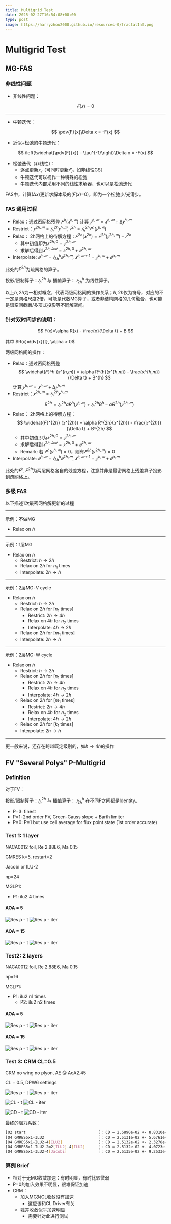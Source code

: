 ```yaml
---
title: Multigrid Test
date: 2025-02-27T16:54:08+08:00
type: post
image: https://harryzhou2000.github.io/resources-0/fractalInf.png
---
```


# Multigrid Test

## MG-FAS

### 非线性问题

- 非线性问题：

$$
𝐹(𝑥)=0
$$

----------------------

- 牛顿迭代：

$$
\pdv{F}{x}\Delta x = -F(x)
$$

- 近似+松弛的牛顿迭代：

$$
\left(\widehat{\pdv{F}{x}} - \tau^{-1}\right)\Delta x = -F(x)
$$

- 松弛迭代（非线性）：
  - 逐点更新$𝑥_𝑖$（可同时更新$𝐹_𝑖$，如非线性GS）
  - 牛顿迭代可以视作一种特殊的松弛
  - 牛顿迭代内部采用不同的线性求解器，也可以是松弛迭代

FAS中，计算\(∆𝑥\)更新求解本级的\(𝐹(𝑥)=0\)，即为一个松弛步/光滑步。

### FAS 通用过程

- Relax：通过密网格残差 $𝐹^ℎ (𝑥^{ℎ,𝑚})$ 计算  $𝑦^{ℎ,𝑚}=𝑥^{ℎ,𝑚}+∆𝑦^{ℎ,𝑚}$
- Restrict：$𝑦^{2ℎ,𝑚}=𝐼_ℎ^{2ℎ} 𝑦^{ℎ,𝑚}$,  $𝑟^{2ℎ}=𝐼_ℎ^{2ℎ} 𝐹^ℎ (𝑦^{ℎ,𝑚})$
- Relax： 2h网格上的待解方程：$𝐹^{2ℎ} (𝑥^{2ℎ} )=𝐹^{2ℎ} (𝑦^{2ℎ,𝑚} )−𝑟^{2ℎ}$
  - 其中初值即为$𝑥^{2ℎ,0}=𝑦^{2ℎ,𝑚}$
  - 求解后得到$𝑥^{2ℎ,𝑙𝑎𝑠𝑡}=𝑥^{2ℎ,0}+𝑒^{2ℎ, 𝑚}$
- Interpolate: $𝑒^{ℎ, 𝑚}=𝐼_{2ℎ}^ℎ 𝑒^{2ℎ, 𝑚}$, $𝑥^{ℎ,𝑚+1}=𝑦^{ℎ,𝑚}+𝑒^{ℎ, 𝑚}$

此处的$F^{2h}$为疏网格的算子。

投影/限制算子：$𝐼_ℎ^{2ℎ}$ 与 插值算子： $𝐼_{2ℎ}^ℎ$ 为线性算子。

以上$h,2h$为一相对概念，代表两级网格间的操作关系；$h,2h$仅为符号，对应的不一定是网格尺度2倍，可能是代数MG算子，或者非结构网格的几何融合，也可能是谱空间截断/多项式投影等不同解空间。

### 针对双时间步的说明：

$$
F(x)=\alpha R(x) - \frac{x}{\Delta t} + B
$$

其中 $R(x)=\dv{x}{t}, \alpha > 0$

两级网格间的操作：

- Relax：通过密网格残差 
    $$
    \widehat{𝐹}^ℎ (𝑥^{ℎ,𝑚}) = \alpha R^{h}(x^{ℎ,𝑚}) - \frac{x^{ℎ,𝑚}}{\Delta t} + B^{h}
    $$
   计算  $𝑦^{ℎ,𝑚}=𝑥^{ℎ,𝑚}+∆𝑦^{ℎ,𝑚}$
- Restrict：$𝑦^{2ℎ,𝑚}=𝐼_ℎ^{2ℎ} 𝑦^{ℎ,𝑚}$
    $$
        B^{2h}=𝐼_ℎ^{2ℎ}\alpha R^h(𝑦^{ℎ,𝑚}) + 𝐼_ℎ^{2ℎ} B^h - \alpha R^{2h}(𝑦^{2ℎ,𝑚})
    $$
- Relax： 2h网格上的待解方程：
    $$
    \widehat{𝐹}^{2ℎ} (𝑥^{2ℎ}) = \alpha R^{2h}(𝑥^{2ℎ}) - \frac{𝑥^{2ℎ}}{\Delta t} + B^{2h}
    $$
  - 其中初值即为$𝑥^{2ℎ,0}=𝑦^{2ℎ,𝑚}$
  - 求解后得到$𝑥^{2ℎ,𝑙𝑎𝑠𝑡}=𝑥^{2ℎ,0}+𝑒^{2ℎ, 𝑚}$
  - Remark: 若 $\widehat{𝐹}^ℎ (y^{ℎ,𝑚})=0$，则有$\widehat{𝐹}^{2ℎ} (y^{2ℎ,𝑚})=0$
- Interpolate: $𝑒^{ℎ, 𝑚}=𝐼_{2ℎ}^ℎ 𝑒^{2ℎ, 𝑚}$, $𝑥^{ℎ,𝑚+1}=𝑦^{ℎ,𝑚}+𝑒^{ℎ, 𝑚}$

此处的$\hat{F}^{h},\hat{F}^{2h}$为两层网格各自的残差方程，注意并非是最密网格上残差算子投影到疏网格上。

### 多级 FAS

以下描述1次最密网格解更新的过程

----------------------

示例：不做MG

- Relax on $h$

----------------------

示例：1层MG

- Relax on $h$
  - Restrict: $h\rightarrow 2h$
  - Relax on $2h$ for $n_1$ times
  - Interpolate: $2h\rightarrow h$

----------------------

示例：2层MG: V cycle

- Relax on $h$
  - Restrict: $h\rightarrow 2h$
  - Relax on $2h$ for [$n_1$ times]
    - Restrict: $2h\rightarrow 4h$
    - Relax on $4h$ for $n_2$ times
    - Interpolate: $4h\rightarrow 2h$
  - Relax on $2h$ for [$m_1$ times]
  - Interpolate: $2h\rightarrow h$

----------------------

示例：2层MG: W cycle

- Relax on $h$
  - Restrict: $h\rightarrow 2h$
  - Relax on $2h$ for [$n_1$ times]
    - Restrict: $2h\rightarrow 4h$
    - Relax on $4h$ for $n_2$ times
    - Interpolate: $4h\rightarrow 2h$
  - Relax on $2h$ for [$m_1$ times]
    - Restrict: $2h\rightarrow 4h$
    - Relax on $4h$ for $n_2$ times
    - Interpolate: $4h\rightarrow 2h$
  - Relax on $2h$ for [$k_1$ times]
  - Interpolate: $2h\rightarrow h$

----------------------

更一般来说，还存在跨越既定级别的，如$h\rightarrow 4h$的操作

## FV "Several Polys" P-Multigrid

### Definition

对于FV：

投影/限制算子：$𝐼_ℎ^{2ℎ}$ 与 插值算子： $𝐼_{2ℎ}^ℎ$ 在不同P之间都是Identity。

- P=3: finest
- P=1: 2nd order FV, Green-Gauss slope + Barth limiter
- P=0: P=1 but use cell average for flux point state (1st order accurate)

### Test 1: 1 layer

NACA0012 foil, Re 2.88E6, Ma 0.15

GMRES k=5, restart=2

Jacobi or ILU-2

np=24

MGLP1: 

- P1: ilu2 4 times

#### AOA = 5

![Res ρ - t](aoa5-t-0.png) ![Res ρ - iter](aoa5-s-0.png)

#### AOA = 15

![Res ρ - t](aoa15-t-0.png) ![Res ρ - iter](aoa15-s-0.png)


### Test2: 2 layers

NACA0012 foil, Re 2.88E6, Ma 0.15

np=16

MGLP1: 

- P1: ilu2 n1 times
  - P2: ilu2 n2 times

#### AOA = 5

![Res ρ - t](aoa5-t-1.png) ![Res ρ - iter](aoa5-s-1.png)

#### AOA = 15

![Res ρ - t](aoa15-t-1.png) ![Res ρ - iter](aoa15-s-1.png)

### Test 3: CRM CL=0.5

CRM no wing no plyon, AE @ AoA2.45

CL = 0.5, DPW6 settings


![Res ρ - t](crm_thtj_CL0d5-restime.png) ![Res ρ - iter](crm_thtj_CL0d5-resiter.png)

![CL - t](crm_thtj_CL0d5-cltime.png) ![CL - iter](crm_thtj_CL0d5-cliter.png)

![CD - t](crm_thtj_CL0d5-cdtime.png) ![CD - iter](crm_thtj_CL0d5-cditer.png)

最终的阻力系数：

```bash
[O2 start                                ]: CD = 2.6890e-02 +- 8.8310e-04
[O4 GMRES5x1-ILU2                        ]: CD = 2.5131e-02 +- 5.6761e-07
[O4 GMRES5x1-ILU2-4[ILU2]                ]: CD = 2.5132e-02 +- 2.3278e-07
[O4 GMRES5x1-ILU2-2m2[ILU2]-4[ILU2]      ]: CD = 2.5132e-02 +- 4.0723e-07
[O4 GMRES5x1-ILU2-4[Jacobi]              ]: CD = 2.5135e-02 +- 9.2533e-06
```

### 算例 Brief

- 相对于无MG收敛加速：有时明显，有时比较微弱
- P=0的加入效果不明显，很难保证加速
- CRM：
  - 加入MG对CL收敛没有加速
    - 这应该和CL Driver有关
  - 残差收敛似乎加速明显
    - 需要针对此进行测试
  
